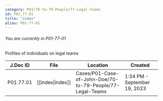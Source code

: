 ```yaml
---
category: P01/70-to-79-People/77-Legal-Teams
id: P01.77.01
title: "index"
alias: P01-77-01
---
```

###### You are currently in P01-77-01

Profiles of individuals on legal teams

| J.Dec ID  | File                                                                          | Location                                                  | Created                      |
| --------- | ----------------------------------------------------------------------------- | --------------------------------------------------------- | ---------------------------- |
| P01.77.01 | [[index\|index]] | Cases/P01-Case-of-John-Doe/70-to-79-People/77-Legal-Teams | 1:34 PM - September 19, 2023 |

